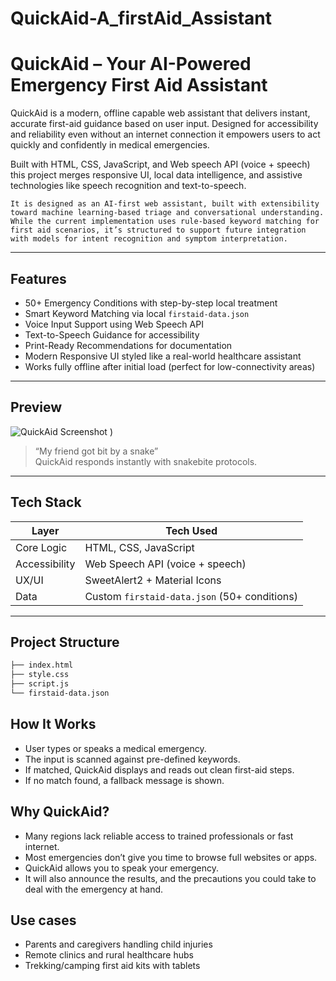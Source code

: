 # QuickAid-A_firstAid_Assistant
# QuickAid – Your AI-Powered Emergency First Aid Assistant

QuickAid is a modern, offline capable web assistant that delivers instant, accurate first-aid guidance based on user input. Designed for accessibility and reliability even without an internet connection it empowers users to act quickly and confidently in medical emergencies.

Built with HTML, CSS, JavaScript, and Web speech API (voice + speech) this project merges responsive UI, local data intelligence, and assistive technologies like speech recognition and text-to-speech.


``` It is designed as an AI-first web assistant, built with extensibility toward machine learning-based triage and conversational understanding. While the current implementation uses rule-based keyword matching for first aid scenarios, it’s structured to support future integration with models for intent recognition and symptom interpretation. ```


---

## Features

- 50+ Emergency Conditions with step-by-step local treatment
- Smart Keyword Matching via local `firstaid-data.json` 
- Voice Input Support using Web Speech API
- Text-to-Speech Guidance for accessibility
- Print-Ready Recommendations for documentation
- Modern Responsive UI styled like a real-world healthcare assistant
- Works fully offline after initial load (perfect for low-connectivity areas)

---

## Preview

![QuickAid Screenshot](![image](https://github.com/user-attachments/assets/ba89d5f7-7d82-49c4-9c8e-126dca0a5d7b)
)
)

> “My friend got bit by a snake”  
> QuickAid responds instantly with snakebite protocols.

---

## Tech Stack

| Layer         | Tech Used                          |
|---------------|------------------------------------|
| Core Logic    | HTML, CSS, JavaScript              |
| Accessibility | Web Speech API (voice + speech)    |
| UX/UI         | SweetAlert2 + Material Icons       |
| Data          | Custom `firstaid-data.json` (50+ conditions) |

---

## Project Structure
```bash
├── index.html
├── style.css
├── script.js
└── firstaid-data.json
```

## How It Works
- User types or speaks a medical emergency.
- The input is scanned against pre-defined keywords.
- If matched, QuickAid displays and reads out clean first-aid steps.
- If no match found, a fallback message is shown.

## Why QuickAid?
- Many regions lack reliable access to trained professionals or fast internet.
- Most emergencies don’t give you time to browse full websites or apps.
- QuickAid allows you to speak your emergency.
- It will also announce the results, and the precautions you could take to deal with the emergency at hand.

## Use cases
- Parents and caregivers handling child injuries
- Remote clinics and rural healthcare hubs
- Trekking/camping first aid kits with tablets












